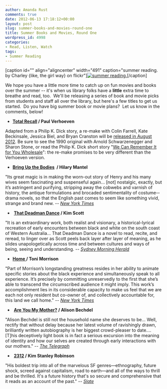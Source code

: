```yaml
---
author: Amanda Rust
comments: true
date: 2012-06-13 17:18:12+00:00
layout: post
slug: summer-books-and-movies-round-one
title: Summer Books and Movies, Round One
wordpress_id: 4998
categories:
- Read, Listen, Watch
tags:
- Summer Reading
---
```


[caption id="" align="aligncenter" width="491" caption="summer reading. by Charley {like, the girl way} on flickr"][![summer reading.](http://farm7.staticflickr.com/6208/6080097478_26e3972765_b.jpg)](http://www.flickr.com/photos/charley121595/6080097478/in/photostream/)[/caption]

We hope you have a little more time to catch up on fun movies and books over the summer -- it's when us library folks have a **little** extra time to breathe and read, too.  We'll be releasing a series of book and movie picks from students and staff all over the library, but here's a few titles to get us started.  Do you have big summer book or movie plans?  Let us know in the comments, below!



	
  * **[Total Recall](http://nucat.lib.neu.edu/record=b2678627~S19) / Paul Verhoeven**




Adapted from a Philip K. Dick story, a re-make with Colin Farrell, Kate Beckinsale, Jessica Biel, and Bryan Cranston will be [released in August 2012](http://www.welcometorecall.com/). Be sure to see the 1990 original with Arnold Schwarzenegger and Sharon Stone, or read the Philip K. Dick short story "[We Can Remember It for You Wholesale](http://nucat.lib.neu.edu/record=b1625467~S19)": the re-make promises to be very different than the Verhoeven version.






	
  * **[Bring Up the Bodies](http://nucat.lib.neu.edu/record=b2690897~S19)  / Hilary Mantel**




"Its great magic is in making the worn-out story of Henry and his many wives seem fascinating and suspenseful again... [not] nostalgic, exactly, but it’s astringent and purifying, stripping away the cobwebs and varnish of history, the antique formulations and brocaded sentimentality of costume-­drama novels, so that the English past comes to seem like something vivid, strange and brand new. -- _[New York Times](http://www.nytimes.com/2012/05/27/books/review/bring-up-the-bodies-by-hilary-mantel.html?pagewanted=all)_






	
  *  **[That Deadman Dance](http://nucat.lib.neu.edu/record=b2459190~S19) / Kim Scott**




"It is an extraordinary work, both realist and visionary, a historical-lyrical recreation of early encounters between black and white on the south coast of Western Australia... That Deadman Dance is a novel to read, recite, and reread, to linger over as Scott peels back layer after layer of meaning, as he slides unapologetically across time and between cultures and ways of being, seeing and understanding. -- _[Sydney Morning Herald](http://www.smh.com.au/entertainment/books/that-deadman-dance-20110113-19p63.html)_






	
  * **[Home ](http://nucat.lib.neu.edu/record=b2690979~S19)/ Toni Morrison**




"Part of Morrison’s longstanding greatness resides in her ability to animate specific stories about the black experience and simultaneously speak to all experience. It’s precisely by committing unreservedly to the first that she’s able to transcend the circumscribed audience it might imply. This work’s accomplishment lies in its considerable capacity to make us feel that we are each not only resident but co-owner of, and collectively accountable for, this land we call home." -- _[New York Times](http://www.nytimes.com/2012/05/20/books/review/home-a-novel-by-toni-morrison.html?pagewanted=all)_






	
  *  **[Are You My Mother?](http://nucat.lib.neu.edu/record=b2690879~S19) / Alison Bechdel**




"Alison Bechdel is still not the household name she deserves to be... Well, rectify that without delay because her latest volume of ravishingly drawn, brilliantly written autobiography is her biggest crowd-pleaser to date.... [T]his deceptively light book is in fact a serious excursion into the meaning of identity and how our selves are created through early interactions with our mothers." -- _[The Telegraph](http://www.telegraph.co.uk/culture/books/biographyandmemoirreviews/9287913/Are-You-My-Mother-by-Alison-Bechdel-review.html)_






	
  *  **[2312](http://nucat.lib.neu.edu/record=b2690901~S19) / Kim Stanley Robinson**




"His boldest trip into all of the marvelous SF genres—ethnography, future shock, screed against capitalism, road to earth—and all of the ways to thrill and be thrilled. It's a future history that's so secure and comprehensive that it reads as an account of the past." -- _[Slate](http://www.slate.com/articles/arts/books/2012/06/science_fiction_review_kim_stanley_robinson_s_2312_.html)_



